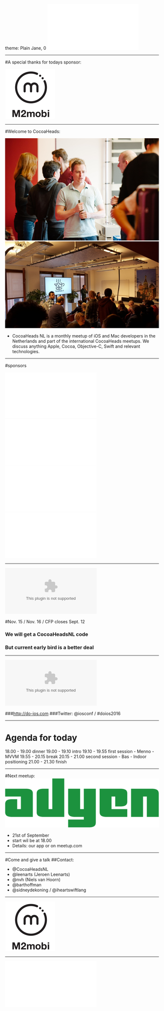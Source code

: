 theme: Plain Jane, 0
![fit](../../Logos/CocoaHeadsNL.pdf)

---

#A special thanks for todays sponsor: 

![inline fit](../../Logos/m2mobi.jpg)

---

#Welcome to CocoaHeads: 

![fit](../../Images/1.jpg)![inline fit](../../Images/2.jpg)

- CocoaHeads NL is a monthly meetup of iOS and Mac developers in the Netherlands and part of the international CocoaHeads meetups. We discuss anything Apple, Cocoa, Objective-C, Swift and relevant technologies.

---

#sponsors

![inline fit 40%](../../Logos/theCapitals.pdf)
![inline fit 100%](../../Logos/ING_Logo_RGB_A6.pdf)
![inline fit 60%](../../Logos/egeniq.pdf)
![inline fit 300%](../../Logos/xebia.pdf)


---

![inline 500%](../../Logos/do-iOS16.eps)

#Nov. 15 / Nov. 16 / CFP closes Sept. 12
### We will get a CocoaHeadsNL code
### But current early bird is a better deal

---

![inline 500%](../../Logos/do-iOS16.eps)

###http://do-ios.com 
###Twitter: @iosconf / #doios2016

---

# Agenda for today


18.00 - 19.00 dinner
19.00 - 19.10 intro 
19.10 - 19.55 first session - Menno - MVVM
19.55 - 20.15 break
20.15 - 21.00 second session - Bas - Indoor positioning
21.00 - 21.30 finish 


---

#Next meetup: 
![inline fit](../../Logos/adyenRetina.png)

- 21st of September
- start wil be at 18.00
- Details: our app or on meetup.com


---


#Come and give a talk
##Contact:
- @CocoaHeadsNL
- @leenarts (Jeroen Leenarts)
- @nvh (Niels van Hoorn)
- @barthoffman
- @sidneydekoning / @iheartswiftlang

---


![fit](../../Logos/m2mobi.jpg)

---

![fit](../../Logos/CocoaHeadsNL.pdf)
